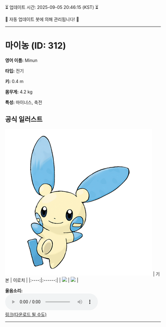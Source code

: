 
⏳ 업데이트 시간: 2025-09-05 20:46:15 (KST) ⏳

🤖 자동 업데이트 봇에 의해 관리됩니다! 🤖

---

# 마이농 (ID: 312)
**영어 이름:** Minun

**타입:** 전기

**키:** 0.4 m

**몸무게:** 4.2 kg

**특성:** 마이너스, 축전

## 공식 일러스트
![](https://raw.githubusercontent.com/PokeAPI/sprites/master/sprites/pokemon/other/official-artwork/312.png)
| 기본 | 이로치 |
|:----:|:------:|
| <img src="http://play.pokemonshowdown.com/sprites/ani/minun.gif" width="200"> | <img src="http://play.pokemonshowdown.com/sprites/ani-shiny/minun.gif" width="200"> |

**울음소리:**<br><audio controls src="https://raw.githubusercontent.com/PokeAPI/cries/main/cries/pokemon/latest/312.ogg"></audio><br> [링크(다운로드 될 수도)](https://raw.githubusercontent.com/PokeAPI/cries/main/cries/pokemon/latest/312.ogg)


---
